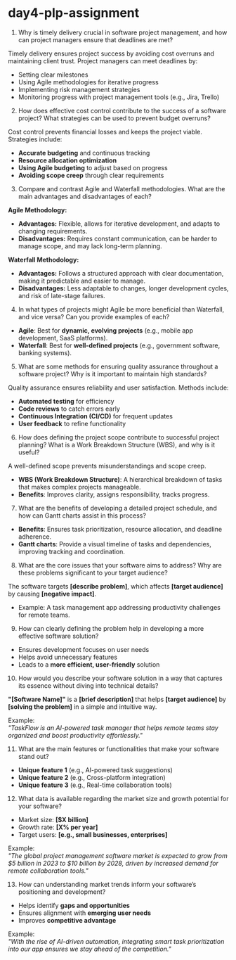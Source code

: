 # day4-plp-assignment
 

 1. Why is timely delivery crucial in software project management, and how can project managers ensure that deadlines are met?  
  
Timely delivery ensures project success by avoiding cost overruns and maintaining client trust. Project managers can meet deadlines by:  
- Setting clear milestones  
- Using Agile methodologies for iterative progress  
- Implementing risk management strategies  
- Monitoring progress with project management tools (e.g., Jira, Trello)  

 2. How does effective cost control contribute to the success of a software project? What strategies can be used to prevent budget overruns?  
  
Cost control prevents financial losses and keeps the project viable. Strategies include:  
- **Accurate budgeting** and continuous tracking  
- **Resource allocation optimization**  
- **Using Agile budgeting** to adjust based on progress  
- **Avoiding scope creep** through clear requirements  

 3. Compare and contrast Agile and Waterfall methodologies. What are the main advantages and disadvantages of each?  
  
**Agile Methodology:**  
- **Advantages:** Flexible, allows for iterative development, and adapts to changing requirements.  
- **Disadvantages:** Requires constant communication, can be harder to manage scope, and may lack long-term planning.  

**Waterfall Methodology:**  
- **Advantages:** Follows a structured approach with clear documentation, making it predictable and easier to manage.  
- **Disadvantages:** Less adaptable to changes, longer development cycles, and risk of late-stage failures.  

 4. In what types of projects might Agile be more beneficial than Waterfall, and vice versa? Can you provide examples of each?  
  
- **Agile**: Best for **dynamic, evolving projects** (e.g., mobile app development, SaaS platforms).  
- **Waterfall**: Best for **well-defined projects** (e.g., government software, banking systems).  

 5. What are some methods for ensuring quality assurance throughout a software project? Why is it important to maintain high standards?  
 
Quality assurance ensures reliability and user satisfaction. Methods include:  
- **Automated testing** for efficiency  
- **Code reviews** to catch errors early  
- **Continuous Integration (CI/CD)** for frequent updates  
- **User feedback** to refine functionality  

 6. How does defining the project scope contribute to successful project planning? What is a Work Breakdown Structure (WBS), and why is it useful?  
  
A well-defined scope prevents misunderstandings and scope creep.  
- **WBS (Work Breakdown Structure)**: A hierarchical breakdown of tasks that makes complex projects manageable.  
- **Benefits**: Improves clarity, assigns responsibility, tracks progress.  

 7. What are the benefits of developing a detailed project schedule, and how can Gantt charts assist in this process?  
 
- **Benefits**: Ensures task prioritization, resource allocation, and deadline adherence.  
- **Gantt charts**: Provide a visual timeline of tasks and dependencies, improving tracking and coordination.  

 8. What are the core issues that your software aims to address? Why are these problems significant to your target audience?  
 
The software targets **[describe problem]**, which affects **[target audience]** by causing **[negative impact]**.  
- Example: A task management app addressing productivity challenges for remote teams.  

 9. How can clearly defining the problem help in developing a more effective software solution?  
 
- Ensures development focuses on user needs  
- Helps avoid unnecessary features  
- Leads to a **more efficient, user-friendly** solution  

 10. How would you describe your software solution in a way that captures its essence without diving into technical details?  
  
**"[Software Name]"** is a **[brief description]** that helps **[target audience]** by **[solving the problem]** in a simple and intuitive way.  

Example:  
*"TaskFlow is an AI-powered task manager that helps remote teams stay organized and boost productivity effortlessly."*  

 11. What are the main features or functionalities that make your software stand out?  
  
- **Unique feature 1** (e.g., AI-powered task suggestions)  
- **Unique feature 2** (e.g., Cross-platform integration)  
- **Unique feature 3** (e.g., Real-time collaboration tools)  

12. What data is available regarding the market size and growth potential for your software?  
  
- Market size: **[$X billion]**  
- Growth rate: **[X% per year]**  
- Target users: **[e.g., small businesses, enterprises]**  

Example:  
*"The global project management software market is expected to grow from $5 billion in 2023 to $10 billion by 2028, driven by increased demand for remote collaboration tools."*  

13. How can understanding market trends inform your software’s positioning and development?  
 
- Helps identify **gaps and opportunities**  
- Ensures alignment with **emerging user needs**  
- Improves **competitive advantage**  

Example:  
*"With the rise of AI-driven automation, integrating smart task prioritization into our app ensures we stay ahead of the competition."*  
